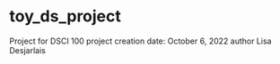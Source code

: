 # toy_ds_project
Project for DSCI 100
project creation date: October 6, 2022
author Lisa Desjarlais
